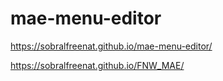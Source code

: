 # mae-menu-editor

https://sobralfreenat.github.io/mae-menu-editor/

https://sobralfreenat.github.io/FNW_MAE/